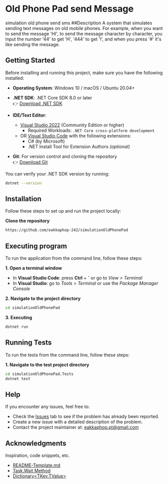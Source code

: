 # Old Phone Pad send Message
 simulation old phone send sms
##Description
A system that simulates sending text messages on old mobile phones. For example, when you want to send the message 'HI', to send the message character by character, you input the number '44' to get 'H', '444' to get 'I', and when you press '#' it's like sending the message.

## Getting Started

Before installing and running this project, make sure you have the following installed:

- **Operating System**: Windows 10 / macOS / Ubuntu 20.04+
- **.NET SDK**: .NET Core SDK 8.0 or later  
  👉 [Download .NET SDK](https://dotnet.microsoft.com/download)
- **IDE/Text Editor**:  
  - [Visual Studio 2022](https://visualstudio.microsoft.com/vs/) (Community Edition or higher)  
    - Required Workloads: `.NET Core cross-platform development`  
  - OR [Visual Studio Code](https://code.visualstudio.com/) with the following extensions:
    - C# (by Microsoft)
    - .NET Install Tool for Extension Authors *(optional)*

- **Git**: For version control and cloning the repository  
  👉 [Download Git](https://git-scm.com/downloads)

You can verify your .NET SDK version by running:
```bash
dotnet --version
```

## Installation

Follow these steps to set up and run the project locally:

**Clone the repository**

```bash
https://github.com/eakkaphop-242/simulationOldPhonePad
```
## Executing program

To run the application from the command line, follow these steps:

**1. Open a terminal window**  
   - In **Visual Studio Code**: press **Ctrl** + **`** or go to *View > Terminal*  
   - In **Visual Studio**: go to *Tools > Terminal* or use the *Package Manager Console*

**2. Navigate to the project directory**

```bash
cd simulationOldPhonePad 
```
**3. Executing**
```bash
dotnet run
```


## Running Tests

To run the tests from the command line, follow these steps:

**1. Navigate to the test project directory**

```bash
cd simulationOldPhonePad.Tests
dotnet test
```



## Help

If you encounter any issues, feel free to:

- Check the [Issues](https://github.com/eakkaphop-242/simulationOldPhonePad) tab to see if the problem has already been reported.
- Create a new issue with a detailed description of the problem.
- Contact the project maintainer at: eakkaphop.pt@gmail.com

## Acknowledgments

Inspiration, code snippets, etc.
* [README-Template.md](https://gist.github.com/DomPizzie/7a5ff55ffa9081f2de27c315f5018afc)
* [Task.Wait Method](https://learn.microsoft.com/en-us/dotnet/api/system.threading.tasks.task.wait?view=net-9.0)
* [Dictionary<TKey,TValue>](https://learn.microsoft.com/en-us/dotnet/api/system.collections.generic.dictionary-2?view=net-9.0)
